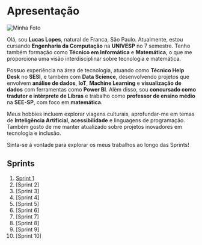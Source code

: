 # Apresentação

![Minha Foto](https://1drv.ms/i/s!AuOsKQDYjQTLjpV0BXlDAJilEIgz-w?e=V309RH)

Olá, sou **Lucas Lopes**, natural de Franca, São Paulo. Atualmente, estou cursando **Engenharia da Computação** na **UNIVESP** no 7 semestre. Tenho também formação como **Técnico em Informática** e **Matemática**, o que me proporciona uma visão interdisciplinar sobre tecnologia e matemática.

Possuo experiência na área de tecnologia, atuando como **Técnico Help Desk** no **SESI**, e também com **Data Science**, desenvolvendo projetos que envolvem **análise de dados**, **IoT**, **Machine Learning** e **visualização de dados** com ferramentas como **Power BI**. Além disso, sou **concursado como tradutor e intérprete de Libras** e trabalho como **professor de ensino médio** na **SEE-SP**, com foco em **matemática**.

Meus hobbies incluem explorar viagens culturais, aprofundar-me em temas de **Inteligência Artificial**, **acessibilidade** e linguagens de programação. Também gosto de me manter atualizado sobre projetos inovadores em tecnologia e inclusão.

Sinta-se à vontade para explorar os meus trabalhos ao longo das Sprints!

## Sprints

1. [Sprint 1](https://github.com/Boltzmann0/Project_Lucas/tree/main/Sprint1)
2. [Sprint 2]
3. [Sprint 3]
4. [Sprint 4]
5. [Sprint 5]
6. [Sprint 6]
7. [Sprint 7]
8. [Sprint 8]
9. [Sprint 9]
10. [Sprint 10]